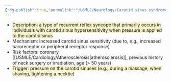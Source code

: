 ```yaml
---
{"dg-publish":true,"permalink":"/USMLE/Neurology/Carotid sinus syndrome/"}
---
```


- <span style="background:rgba(240, 200, 0, 0.2)">Description: a type of recurrent reflex syncope that primarily occurs in individuals with carotid sinus hypersensitivity when pressure is applied to the carotid sinus</span> 
- Mechanism: increased carotid sinus sensitivity (due to, e.g., increased baroreceptor or peripheral receptor response)
- Risk factors: coronary [[USMLE/Cardiology/Atherosclerosis\|atherosclerosis]], previous history of neck surgery or irradiation, age (> 50 years)
- <span style="background:rgba(240, 200, 0, 0.2)">Trigger: pressure on the carotid sinuses (e.g., during a massage, when shaving, tightening a necktie)</span>
